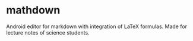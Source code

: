 mathdown
========

Android editor for markdown with integration of LaTeX formulas. Made for lecture notes of science students.
